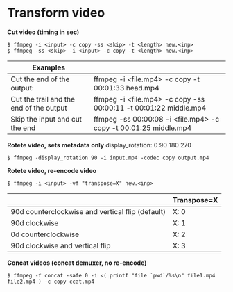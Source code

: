 Transform video
====

**Cut video (timing in sec)**

    $ ffmpeg -i <input> -c copy -ss <skip> -t <length> new.<inp>
    $ ffmpeg -ss <skip> -i <input> -c copy -t <length> new.<inp>

|Examples||
|-|-|
| Cut the end of the output: | ffmpeg -i <file.mp4> -c copy -t 00:01:33 head.mp4
| Cut the trail and the end of the output | ffmpeg -i <file.mp4> -c copy -ss 00:00:11 -t 00:01:22 middle.mp4
| Skip the input and cut the end | ffmpeg -ss 00:00:08 -i <file.mp4> -c copy -t 00:01:25 middle.mp4

**Rotete video, sets metadata only** display_rotation: 0 90 180 270

    $ ffmpeg -display_rotation 90 -i input.mp4 -codec copy output.mp4

 **Rotete video, re-encode video**
 
    $ ffmpeg -i <input> -vf "transpose=X" new.<inp>
|| Transpose=X |
|-|-|
| 90d counterclockwise and vertical flip (default)| X: 0 |
| 90d clockwise                                   | X: 1 |
| 0d counterclockwise                             | X: 2 |
| 90d clockwise and vertical flip                 | X: 3 |

**Concat videos (concat demuxer, no re-encode)**

    $ ffmpeg -f concat -safe 0 -i <( printf "file `pwd`/%s\n" file1.mp4 file2.mp4 ) -c copy ccat.mp4
